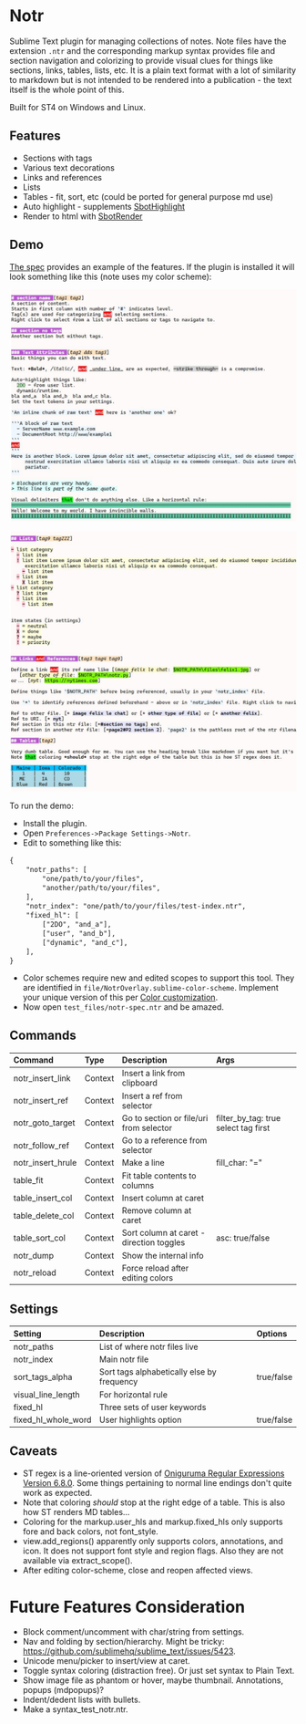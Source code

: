 # Notr

Sublime Text plugin for managing collections of notes. Note files have the extension `.ntr` and the corresponding markup syntax
provides file and section navigation and colorizing to provide visual clues for things like sections, links, tables, lists, etc.
It is a plain text format with a lot of similarity to markdown but is not intended to be rendered into a publication - the text
itself is the whole point of this.

Built for ST4 on Windows and Linux.

## Features

- Sections with tags
- Various text decorations
- Links and references
- Lists
- Tables - fit, sort, etc (could be ported for general purpose md use)
- Auto highlight - supplements [SbotHighlight](https://github.com/cepthomas/SbotHighlight)
- Render to html with [SbotRender](https://github.com/cepthomas/SbotRender)


## Demo

[The spec](test_files/notr-spec.ntr) provides an example of the features. If the plugin is installed it will look
something like this (note uses my color scheme):

![ex1](test_files/ex1.jpg)

![ex2](test_files/ex2.jpg)

To run the demo:
- Install the plugin.
- Open `Preferences->Package Settings->Notr`.
- Edit to something like this:
```
{
    "notr_paths": [
        "one/path/to/your/files",
        "another/path/to/your/files",
    ],
    "notr_index": "one/path/to/your/files/test-index.ntr",
    "fixed_hl": [
        ["2DO", "and_a"],
        ["user", "and_b"],
        ["dynamic", "and_c"],
    ],
}
```

- Color schemes require new and edited scopes to support this tool. They are identified in `file/NotrOverlay.sublime-color-scheme`.
  Implement your unique version of this per [Color customization](https://www.sublimetext.com/docs/color_schemes.html#customization).
- Now open `test_files/notr-spec.ntr` and be amazed.


## Commands

| Command              | Type     | Description                                | Args                                  |
| :--------            | :-----   | :-------                                   | :--------                             |
| notr_insert_link     | Context  | Insert a link from clipboard               |                                       |
| notr_insert_ref      | Context  | Insert a ref from selector                 |                                       |
| notr_goto_target     | Context  | Go to section or file/uri from selector    | filter_by_tag: true select tag first  |
| notr_follow_ref      | Context  | Go to a reference from selector            |                                       |
| notr_insert_hrule    | Context  | Make a line                                | fill_char: "="                        |
| table_fit            | Context  | Fit table contents to columns              |                                       |
| table_insert_col     | Context  | Insert column at caret                     |                                       |
| table_delete_col     | Context  | Remove column at caret                     |                                       |
| table_sort_col       | Context  | Sort column at caret - direction toggles   | asc: true/false                       |
| notr_dump            | Context  | Show the internal info                     |                                       |
| notr_reload          | Context  | Force reload after editing colors          |                                       |


## Settings

| Setting             | Description                                | Options                                    |
| :--------           | :-------                                   | :------                                    |
| notr_paths          | List of where notr files live              |                                            |
| notr_index          | Main notr file                             |                                            |
| sort_tags_alpha     | Sort tags alphabetically else by frequency | true/false                                 |
| visual_line_length  | For horizontal rule                        |                                            |
| fixed_hl            | Three sets of user keywords                |                                            |
| fixed_hl_whole_word | User highlights option                     | true/false                                 |


## Caveats

- ST regex is a line-oriented version of [Oniguruma Regular Expressions Version 6.8.0](https://github.com/kkos/oniguruma).
  Some things pertaining to normal line endings don't quite work as expected.
- Note that coloring *should* stop at the right edge of a table. This is also how ST renders MD tables...
- Coloring for the markup.user_hls and markup.fixed_hls only supports fore and back colors, not font_style.
- view.add_regions() apparently only supports colors, annotations, and icon. It does not support font style and region flags.
  Also they are not available via extract_scope().
- After editing color-scheme, close and reopen affected views.

# Future Features Consideration
- Block comment/uncomment with char/string from settings.
- Nav and folding by section/hierarchy. Might be tricky: https://github.com/sublimehq/sublime_text/issues/5423.
- Unicode menu/picker to insert/view at caret.
- Toggle syntax coloring (distraction free). Or just set syntax to Plain Text.
- Show image file as phantom or hover, maybe thumbnail. Annotations, popups (mdpopups)?
- Indent/dedent lists with bullets.
- Make a syntax_test_notr.ntr.
